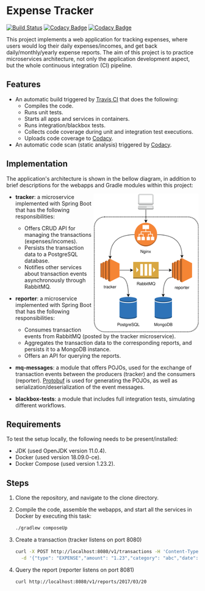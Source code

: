 # Expense Tracker

[![Build Status](https://travis-ci.org/bishoybassem/expense-tracker.svg?branch=master)](https://travis-ci.org/bishoybassem/expense-tracker)
[![Codacy Badge](https://api.codacy.com/project/badge/Grade/31f708e31a814508ae405fb02c9acba2)](https://www.codacy.com/app/bishoybassem/expense-tracker?utm_source=github.com&amp;utm_medium=referral&amp;utm_content=bishoybassem/expense-tracker&amp;utm_campaign=Badge_Grade)
[![Codacy Badge](https://api.codacy.com/project/badge/Coverage/31f708e31a814508ae405fb02c9acba2)](https://www.codacy.com/app/bishoybassem/expense-tracker?utm_source=github.com&amp;utm_medium=referral&amp;utm_content=bishoybassem/expense-tracker&amp;utm_campaign=Badge_Coverage)

This project implements a web application for tracking expenses, where users would log their daily expenses/incomes, and get back daily/monthly/yearly expense reports. The aim of this project is to practice microservices architecture, not only the application development aspect, but the whole continuous integration (CI) pipeline. 

## Features
* An automatic build triggered by [Travis CI](https://travis-ci.org/bishoybassem/expense-tracker) that does the following:
  * Compiles the code.
  * Runs unit tests.
  * Starts all apps and services in containers.
  * Runs integration/blackbox tests.
  * Collects code coverage during unit and integration test executions.
  * Uploads code coverage to [Codacy](https://app.codacy.com/project/bishoybassem/expense-tracker/dashboard).
* An automatic code scan (static analysis) triggered by [Codacy](https://app.codacy.com/project/bishoybassem/expense-tracker/dashboard).

## Implementation

The application's architecture is shown in the bellow diagram, in addition to brief descriptions for the webapps and Gradle modules within this project:

<img align="right" width="275" src="diagram.svg"/>

* __tracker__: a microservice implemented with Spring Boot that has the following responsibilities:
  * Offers CRUD API for managing the transactions (expenses/incomes).
  * Persists the transaction data to a PostgreSQL database.
  * Notifies other services about transaction events asynchronously through RabbitMQ.

* __reporter__: a microservice implemented with Spring Boot that has the following responsibilities:
  * Consumes transaction events from RabbitMQ (posted by the tracker microservice).
  * Aggregates the transaction data to the corresponding reports, and persists it to a MongoDB instance.
  * Offers an API for querying the reports.

* __mq-messages__: a module that offers POJOs, used for the exchange of transaction events between the producers (tracker) and the consumers (reporter).
[Protobuf](https://developers.google.com/protocol-buffers) is used for generating the POJOs, as well as serialization/deserialization of the event messages.

* __blackbox-tests__: a module that includes full integration tests, simulating different workflows.

## Requirements
To test the setup locally, the following needs to be present/installed:
* JDK (used OpenJDK version 11.0.4).
* Docker (used version 18.09.0-ce).
* Docker Compose (used version 1.23.2).

## Steps
1. Clone the repository, and navigate to the clone directory.
2. Compile the code, assemble the webapps, and start all the services in Docker by executing this task:
   ```bash
   ./gradlew composeUp
   ```
3. Create a transaction (tracker listens on port 8080)
   ```bash
   curl -X POST http://localhost:8080/v1/transactions -H 'Content-Type: application/json' \
     -d '{"type": "EXPENSE","amount": "1.23","category": "abc","date": "2017/03/20","comment": "comment"}'
   ```

4. Query the report (reporter listens on port 8081)
   ```bash
   curl http://localhost:8080/v1/reports/2017/03/20
   ```